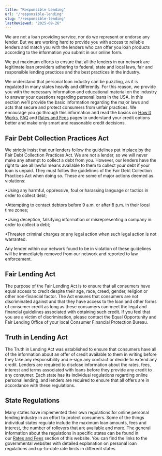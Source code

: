 ```yaml
---
title: "Responsible Lending"
url: "/responsible-lending"
slug: "/responsible-lending"
lastReviewed: "2025-09-26"
---
```


We are not a loan providing service, nor do we represent or endorse any lender. But we are working hard to provide you with access to reliable lenders and match you with the lenders who can offer you loan products according to the information you submit in our online form.

We put maximum efforts to ensure that all the lenders in our network are legitimate loan providers adhering to federal, state and local laws, fair and responsible lending practices and the best practices in the industry.

We understand that personal loan industry can be puzzling, as it is regulated in many states heavily and differently. For this reason, we provide you with the necessary information and educational material on the industry to answer your questions regarding personal loans in the USA. In this section we’ll provide the basic information regarding the major laws and acts that secure and protect consumers from unfair practices. We encourage you go through this information and read the basics on [How It Works](https://blinkx.com/about-us/), [FAQ](https://blinkx.com/faq/) and [Rates and Fees](https://blinkx.com/rates-and-fees/) pages to understand your credit options better and make only smart and reasonable credit decisions.

Fair Debt Collection Practices Act
----------------------------------

We strictly insist that our lenders follow the guidelines put in place by the Fair Debt Collection Practices Act. We are not a lender, so we will never make any attempt to collect a debt from you. However, our lenders have the right to use all lawful means available to them to collect your debt if your loan is unpaid. They must follow the guidelines of the Fair Debt Collection Practices Act when doing so. These are some of major actions deemed as violations:

•Using any harmful, oppressive, foul or harassing language or tactics in order to collect debt;

•Attempting to contact debtors before 9 a.m. or after 8 p.m. in their local time zones;

•Using deception, falsifying information or misrepresenting a company in order to collect a debt;

•Threaten criminal charges or any legal action when such legal action is not warranted.

Any lender within our network found to be in violation of these guidelines will be immediately removed from our network and reported to law enforcement.

Fair Lending Act
----------------

The purpose of the Fair Lending Act is to ensure that all consumers have equal access to credit despite their age, race, creed, gender, religion or other non-financial factor. The Act ensures that consumers are not discriminated against and that they have access to the loan and other forms of consumer credit as long as these consumers can meet the legal and financial guidelines associated with obtaining such credit. If you feel that you are a victim of discrimination, please contact the Equal Opportunity and Fair Lending Office of your local Consumer Financial Protection Bureau.

Truth in Lending Act
--------------------

The Truth in Lending Act was established to ensure that consumers have all of the information about an offer of credit available to them in writing before they take any responsibility and e-sign any contract or decide to extend any credit. Lenders are required to disclose information about the rates, fees, interest and terms associated with loans before they provide any credit to any consumer. Each state has its individual regulations regarding online personal lending, and lenders are required to ensure that all offers are in accordance with these regulations.

State Regulations
-----------------

Many states have implemented their own regulations for online personal lending industry in an effort to protect consumers. Some of the things individual states regulate include the maximum loan amounts, fees and interest, the number of rollovers that are available and more. The general information about the regulations in specific states can be found in our [Rates and Fees](https://blinkx.com/rates-and-fees/) section of this website. You can find the links to the governmental websites with detailed explanation on personal loan regulations and up-to-date rate limits in different states.
